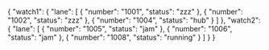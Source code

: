 {
  "watch1": {
    "lane": [
      {
        "number": "1001",
        "status": "zzz"
      },
      {
        "number": "1002",
        "status": "zzz"
      },
      {
        "number": "1004",
        "status": "hub"
      }
    ]
  },
  "watch2": {
    "lane": [
      {
        "number": "1005",
        "status": "jam"
      },
      {
        "number": "1006",
        "status": "jam"
      },
      {
        "number": "1008",
        "status": "running"
      }
    ]
  }
}
